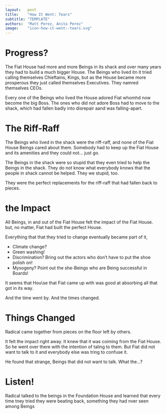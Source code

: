 ```yaml
---
layout:   post
title:    "How It Went: Tears"
subtitle: "TEMPLATE"
authors:  "Matt Perez, Anita Perez"
image:    "icon-how-it-went:-tears.svg"
---
```


<div style='display:none; '>
 <p>Their story continues&hellip;</p>
</div>

<h1>Progress?</h1>
 <p>The Fiat House had more and more Beings in its shack and over many years they had to build a much bigger House. The Beings who lived itn it tried calling themselves Chieftains, Kings, but as the House became more prosperous they just called themselves Executives. They namred themselves CEOs.</p>
 <p>Every one of the Beings who lived the House adored Fiat whomhd now become the big Boss. The ones who did not adore Boss had to move to the shack, which had fallen badly into disrepair aand was falling-apart.</p>

<h1>The Riff-Raff</h1>
 <p>The Beings who lived in the shack were the riff-raff, and none of the Fiat House Beings cared about them. Somebody had to keep up the Fiat House and its amenities and they could not&hellip; just go.</p>
 <p>The Beings in the shack were so stupid that they even tried to help the Beings in the shack. They do not know what everybody knows that the people in shack cannot be helped. They we stupid, too.</p>
 <p>They were the perfect replacements for the riff-raff that had fallen back to pieces.</p>

<h1>the Impact</h1>
 <p>All Beings, in and out of the Fiat House felt the impact of the Fiat House. but,  no matter, Fiat had built the perfect House.</p>
 <p>Everything that that they tried to change eventually became part of it,</p>
  <ul>
   <li>Climate change?</li>
   <li>Green washing!</li>
   <li>Discrimination? Bring out the actors who don&rsquo;t have to put the shoe polish on!</li>
   <li>Mysogeny? Point out the she-Beings who are Being successful in Boards!</li>
  </ul>
 <p>It seems that Hou\se that Fiat came up with was good at absorbing all that got in its way.</p>
 <p>And the time went by. And the times changed.</p>

<h1>Things Changed</h1>
 <p>Radical came together from pieces on the floor left by others.</p>
 <p>It felt the impact right away. It knew that it was coiming from the Fiat House. So he went over there with the intention of taling to them. But Fiat did not want to talk to it and everybody else was tring to confuse it.</p>
 <p>He found that strange, Beings that did not want to talk. What the&hellip;?</p>

<h1>Listen!</h1>
 <p>Radical talked to the beings in the Foundation House and learned that every time tney tried they were beating back, something they had nver seen among Beings</p>

<h1></h1>
 <p></p>

<h1></h1>
 <p></p>

<h1></h1>
 <p></p>

<h1></h1>
 <p></p>

<h1></h1>
 <p></p>

<h1></h1>
 <p></p>

<h1></h1>
 <p></p>
